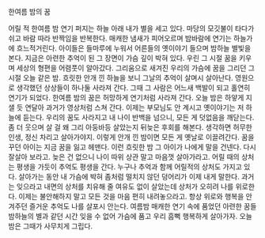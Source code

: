   한여름 밤의 꿈

어릴 적 한여름 밤 연기 퍼지는 하늘 아래 내가 별을 세고 있다.
마당의 모깃불이 타다가 쉬고 바람 따라 반짝임을 반복한다.
매캐한 냄새가 피어오르며 밤바람에 연기는 하늘가에 흐느적거린다.
아이들은 들마루에 누워서 어른들의 옛이야기 들으며 밤하늘 별빛을 본다.
지금은 아련한 추억이 된 그 장면이 가슴 깊이 박혀 있다.
우린 그 시절 꿈을 키우며 세상의 형편을 어렴풋이 알아갔다.
그리움으로 새겨진 우리의 가슴에 꿈을 그리던 그 시절 오늘 같은 밤.
흐릿한 안개 낀 하늘을 보니 그날의 추억이 살며시 살아난다.
영원으로 생각했던 상상들이 하나둘 사라져 간다. 그때 그 사람은 어느새 
백발이 되고 홀연히 연기가 되었다.
한여름 밤의 꿈은 허망하게 연기처럼 사라져 간다.
오늘 밤은 하얗게 지샐 듯 연달아 과거가 영상처럼 스쳐 간다. 
이제는 부모님도 안 계시고 옛이야기는 저 하늘에 듣는다.
우리의 꿈도 사라지고 내 나이 반백을 넘으니, 모든 게 덧없음을 깨닫는다.
좀 더 웃으며 살 걸 왜 그리 아둥바등 살았는지 뒤늦은 후회를 해본다.
생각하면 허무한 인생, 정신 차리고 살아가야지.
이렇게 안개 낀 밤이면 모든 게 옛날로 이끌려간다. 꿈을 꾸던 아이는 지금
꿈을 잃고 헤맨다. 이런 흐릿한 밤 그 아이가 나에게 말을 건넨다.
다시 잘살아 보라고. 늦은 건 없으니 나이 따위 상관 말고 마음껏 살아가라고.
어릴 때의 상처는 평생을 가듯이 추억도 평생을 간다.
누구나 추억과 함께 어릴적의 상처도 가지고 있다. 살아가는 동안 내 가슴에
박혀 좀처럼 떨치지 않던 덩어리가 이제 내게 말한다. 과거는 잊으라고
내면의 상처를 치유해 줄 여유도 없이 살았는데 상처가 오히려 나를 위로한다. 
이제는 불안해하지 말고 모든 것을 마음 편히 내려놓으라고.
항상 위로와 행복을 안겨주던 즐거운 추억도 나를 살포시 안는다.
여름밤 매캐한 연기 속에 품었던 아련한 꿈들 밤하늘의 별과 같던 시간
잊을 수 없어 가슴에 품고 우리 흠뻑 행복하게 살아가자.
오늘 밤은 그때가 사무치게 그립다.

